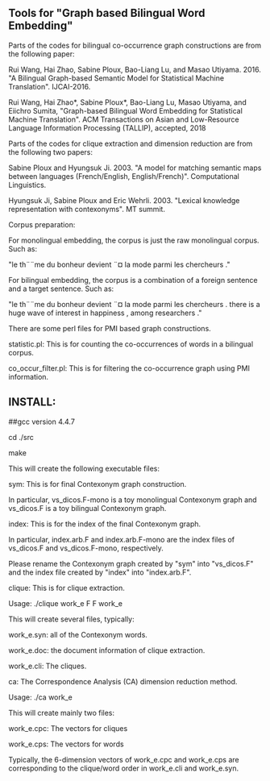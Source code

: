 ## Tools for "Graph based Bilingual Word Embedding"

Parts of the codes for bilingual co-occurrence graph constructions are from the following paper:

Rui Wang, Hai Zhao, Sabine Ploux, Bao-Liang Lu, and Masao Utiyama. 2016. "A Bilingual Graph-based Semantic Model for Statistical Machine Translation". IJCAI-2016.


Rui Wang, Hai Zhao*, Sabine Ploux*, Bao-Liang Lu, Masao Utiyama, and Eiichro Sumita, "Graph-based Bilingual Word Embedding for Statistical Machine Translation". ACM Transactions on Asian and Low-Resource Language Information Processing (TALLIP), accepted, 2018
 
Parts of the codes for clique extraction and dimension reduction are from the following two papers:

Sabine Ploux and Hyungsuk Ji. 2003. "A model for matching semantic maps between languages (French/English, English/French)". Computational Linguistics.

Hyungsuk Ji, Sabine Ploux and Eric Wehrli. 2003. "Lexical knowledge representation with contexonyms". MT summit.


Corpus preparation:

For monolingual embedding, the corpus is just the raw monolingual corpus. Such as:

"le th¨¨me du bonheur devient ¨¤ la mode parmi les chercheurs ."

For bilingual embedding, the corpus is a combination of a foreign sentence and a target sentence. Such as:

"le th¨¨me du bonheur devient ¨¤ la mode parmi les chercheurs . there is a huge wave of interest in happiness , among researchers ."

There are some perl files for PMI based graph constructions.

statistic.pl: This is for counting the co-occurrences of words in a bilingual corpus.

co_occur_filter.pl: This is for filtering the co-occurrence graph using PMI information.


## INSTALL:
##gcc version 4.4.7

cd ./src

make

This will create the following executable files:

sym: This is for final Contexonym graph construction. 

In particular, vs_dicos.F-mono is a toy monolingual Contexonym graph and vs_dicos.F is a toy bilingual Contexonym graph.

index: This is for the index of the final Contexonym graph.

In particular, index.arb.F and index.arb.F-mono are the index files of vs_dicos.F and vs_dicos.F-mono, respectively.

Please rename the Contexonym graph created by "sym" into "vs_dicos.F" and the index file created by "index" into "index.arb.F".

clique: This is for clique extraction. 

Usage: ./clique work_e F F work_e

This will create several files, typically:

work_e.syn: all of the Contexonym words.

work_e.doc: the document information of clique extraction.

work_e.cli: The cliques.

ca: The Correspondence Analysis (CA) dimension reduction method. 

Usage: ./ca work_e

This will create mainly two files:

work_e.cpc: The vectors for cliques

work_e.cps: The vectors for words

Typically, the 6-dimension vectors of work_e.cpc and work_e.cps are corresponding to the clique/word order in work_e.cli and work_e.syn.


